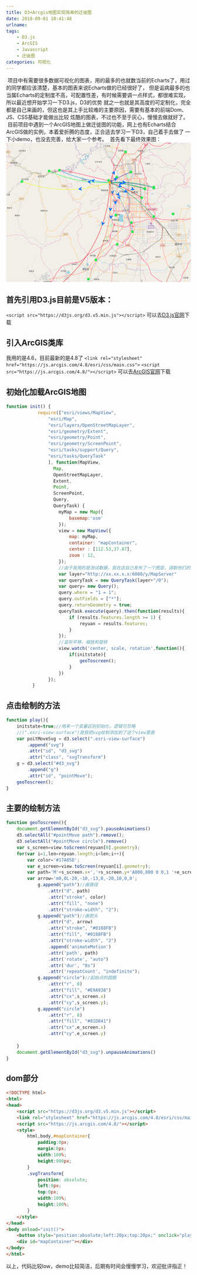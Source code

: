```yaml
---
title: D3+Arcgis地图实现简单的迁徙图
date: 2018-09-01 10:41:48
urlname:
tags: 
    - D3.js
    - ArcGIS
    - Javascript
    - 迁徙图
categories: 可视化
---
```

&nbsp;项目中有需要很多数据可视化的图表，用的最多的也就数当前的Echarts了，用过的同学都应该清楚，基本的图表来说Echarts做的已经很好了，
但是诟病最多的也当属Echarts的定制度不高，可配置性差，有时候需要调一点样式，都很难实现，所以最近想开始学习一下D3.js，D3的优势
就之一也就是其高度的可定制化，完全都是自己来画的，但这也是其上手比较难的主要原因，需要有基本的前端Dom、JS、CSS基础才能做出比较
炫酷的图表，不过也不至于灰心，慢慢去做就好了。
&nbsp;目前项目中遇到一个ArcGIS地图上做迁徙图的功能，网上也有Echarts结合ArcGIS做的实例，本着爱折腾的态度，正合适去学习一下D3，自己着手去做了
一下小demo，也没去完善，给大家一个参考。
&nbsp;首先看下最终效果图：
![迁徙图效果图](/images/D3_Arcgis/overlay.png)
## 首先引用D3.js目前是V5版本：
`<script src="https://d3js.org/d3.v5.min.js"></script>`
可以去[D3.js官网](https://d3js.org/)下载
## 引入ArcGIS类库
我用的是4.6，目前最新的是4.8了
`<link rel="stylesheet" href="https://js.arcgis.com/4.8/esri/css/main.css">`
`<script src="https://js.arcgis.com/4.8/"></script>`
可以去[ArcGIS官网](https://developers.arcgis.com/javascript/latest/guide/get-api/index.html)下载
## 初始化加载ArcGIS地图
```javascript
function init() {
	    	require(["esri/views/MapView",
		  		"esri/Map",
		  		"esri/layers/OpenStreetMapLayer",
		  		"esri/geometry/Extent",
		  		"esri/geometry/Point",
		  		"esri/geometry/ScreenPoint",
		  		"esri/tasks/support/Query",
		  		"esri/tasks/QueryTask"
		  		], function(MapView,
                  Map,
                  OpenStreetMapLayer,
                  Extent,
                  Point,
                  ScreenPoint,
                  Query,
                  QueryTask) { 
		  	        myMap = new Map({
		  	            basemap:'osm'
		  	        });
		  	        view = new MapView({
		  	            map: myMap,
		  	            container: "mapContainer",
		  	            center : [112.53,37.87],
		  			    zoom : 12,
		  	        });
                    //由于我用的是测试数据，我在这自己发布了一个图层，调取他们的坐标
		  	        var layer="http://xx.xx.x.x:6080/y/MapServer"
		      		var queryTask = new QueryTask(layer+"/0");
		      	    var query= new Query();
		      	    query.where = "1 = 1";
		      	    query.outFields = ["*"];
		      	    query.returnGeometry = true;
		      	    queryTask.execute(query).then(function(results){
		      	    	if (results.features.length >= 1) {
		        	    	reyuan = results.features;
		        	    }
		      	    });
                    //监听平移，缩放和旋转
		      	    view.watch('center, scale, rotation',function(){
		      	    	if(initstate){
		      	    		geoToscreen();
		      	    	}
		      	    })
		  		});
	      }
```
## 点击绘制的方法
```javascript
function play(){
    initstate=true;//用来一个变量区别初始化，逻辑可忽略
    //(".esri-view-surface")是我把svg绘制添加到了这个view里面
    var poitMoveSvg = d3.select(".esri-view-surface")
        .append("svg")
        .attr("id", "d3_svg")
        .attr("class", "svgTransform")
    g = d3.select("#d3_svg")
        .append("g")
        .attr("id", "pointMove");
    geoToscreen();
}
```
## 主要的绘制方法
```javascript
function geoToscreen(){
    document.getElementById("d3_svg").pauseAnimations()
    d3.selectAll("#pointMove path").remove();
    d3.selectAll("#pointMove circle").remove()
    var s_screen=view.toScreen(reyuan[0].geometry);
    for(var i=1,len=reyuan.length;i<len;i++){
        var color='#17A05D';
        var e_screen=view.toScreen(reyuan[i].geometry);
        var path='M'+s_screen.x+','+s_screen.y+'A800,800 0 0,1 '+e_screen.x+','+e_screen.y
        var arrow='m0,0L-20,-10,-13,0,-20,10,0,0';
            g.append("path")//画路径
                .attr("d", path)
                .attr("stroke", color)
                .attr("fill", "none")
                .attr("stroke-width", "2");
            g.append("path")//画箭头
                .attr("d", arrow)
                .attr("stroke", "#0188FB")
                .attr("fill", "#0188FB")
                .attr("stroke-width", "2")
                .append('animateMotion')
                .attr('path', path)
                .attr('rotate', "auto")
                .attr('dur', "8s")
                .attr('repeatCount', "indefinite");
            g.append("circle")//起始点的圆圈
                .attr("r", 8)
                .attr("fill", "#E9A938")
                .attr("cx",s_screen.x)
                .attr("cy",s_screen.y);
            g.append("circle")
                .attr("r", 8)
                .attr("fill", "#81D841")
                .attr("cx",e_screen.x)
                .attr("cy",e_screen.y)
        
    }
    document.getElementById("d3_svg").unpauseAnimations()
}
```
## dom部分
```html
<!DOCTYPE html>
<html>
<head>
	<script src="https://d3js.org/d3.v5.min.js"></script>
	<link rel="stylesheet" href="https://js.arcgis.com/4.8/esri/css/main.css">
    <script src="https://js.arcgis.com/4.8/"></script>
	<style>
		html,body,#mapContainer{
		    padding:0px;
		    margin:0px;
			width:100%;
			height:900px;
		}
		.svgTransform{
			position: absolute;
			left:0px;
			top:0px;
			width:100%;
			height:100%;
		}
	</style>
</head>
<body onload="init()">
    <button style="position:absolute;left:20px;top:20px;" onclick="play()">飞行图</button>
	<div id="mapContainer"></div>
</body>
</html>
```
以上，代码比较low，demo比较简洁，后期有时间会慢慢学习，欢迎批评指正！